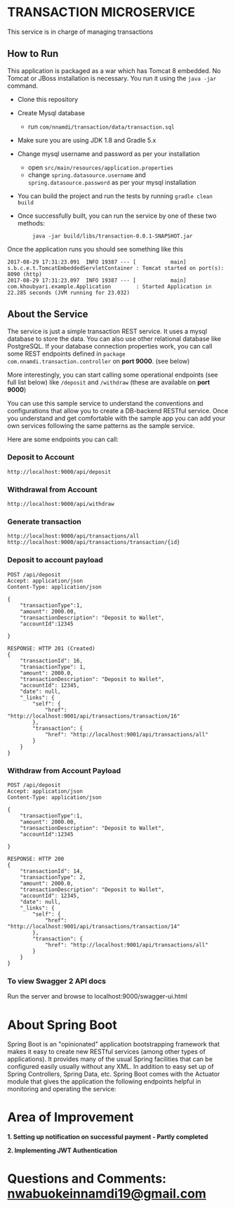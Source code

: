 # TRANSACTION MICROSERVICE

This service is in charge of managing transactions

## How to Run

This application is packaged as a war which has Tomcat 8 embedded. No Tomcat or JBoss installation is necessary. You run it using the ```java -jar``` command.

* Clone this repository
* Create Mysql database
  
    - run `com/nnamdi/transaction/data/transaction.sql`
    
* Make sure you are using JDK 1.8 and Gradle 5.x
* Change mysql username and password as per your installation
    + open `src/main/resources/application.properties`
    + change `spring.datasource.username` and `spring.datasource.password` as per your mysql installation
* You can build the project and run the tests by running ```gradle clean build```
* Once successfully built, you can run the service by one of these two methods:
```
        java -jar build/libs/transaction-0.0.1-SNAPSHOT.jar
```


Once the application runs you should see something like this

```
2017-08-29 17:31:23.091  INFO 19387 --- [           main] s.b.c.e.t.TomcatEmbeddedServletContainer : Tomcat started on port(s): 8090 (http)
2017-08-29 17:31:23.097  INFO 19387 --- [           main] com.khoubyari.example.Application        : Started Application in 22.285 seconds (JVM running for 23.032)
```

## About the Service

The service is just a simple transaction REST service. It uses a mysql database to store the data. You can also use other relational database like PostgreSQL. If your database connection properties work, you can call some REST endpoints defined in ```package com.nnamdi.transaction.controller``` on **port 9000**. (see below)

More interestingly, you can start calling some operational endpoints (see full list below) like ```/deposit``` and ```/withdraw``` (these are available on **port 9000**)

You can use this sample service to understand the conventions and configurations that allow you to create a DB-backend RESTful service. Once you understand and get comfortable with the sample app you can add your own services following the same patterns as the sample service.


Here are some endpoints you can call:

### Deposit to Account

```
http://localhost:9000/api/deposit
```

### Withdrawal from Account

```
http://localhost:9000/api/withdraw
```

### Generate transaction

```
http://localhost:9000/api/transactions/all
http://localhost:9000/api/transactions/transaction/{id}

```


### Deposit to account payload

```
POST /api/deposit
Accept: application/json
Content-Type: application/json

{
    "transactionType":1,
    "amount": 2000.00,
    "transactionDescription": "Deposit to Wallet",
    "accountId":12345

}

RESPONSE: HTTP 201 (Created)
{
    "transactionId": 16,
    "transactionType": 1,
    "amount": 2000.0,
    "transactionDescription": "Deposit to Wallet",
    "accountId": 12345,
    "date": null,
    "_links": {
        "self": {
            "href": "http://localhost:9001/api/transactions/transaction/16"
        },
        "transaction": {
            "href": "http://localhost:9001/api/transactions/all"
        }
    }
}
```

### Withdraw from Account Payload


```
POST /api/deposit
Accept: application/json
Content-Type: application/json

{
    "transactionType":1,
    "amount": 2000.00,
    "transactionDescription": "Deposit to Wallet",
    "accountId":12345

}

RESPONSE: HTTP 200 
{
    "transactionId": 14,
    "transactionType": 2,
    "amount": 2000.0,
    "transactionDescription": "Deposit to Wallet",
    "accountId": 12345,
    "date": null,
    "_links": {
        "self": {
            "href": "http://localhost:9001/api/transactions/transaction/14"
        },
        "transaction": {
            "href": "http://localhost:9001/api/transactions/all"
        }
    }
}
```
### To view Swagger 2 API docs

Run the server and browse to localhost:9000/swagger-ui.html

# About Spring Boot

Spring Boot is an "opinionated" application bootstrapping framework that makes it easy to create new RESTful services (among other types of applications). It provides many of the usual Spring facilities that can be configured easily usually without any XML. In addition to easy set up of Spring Controllers, Spring Data, etc. Spring Boot comes with the Actuator module that gives the application the following endpoints helpful in monitoring and operating the service:



# Area of Improvement

**1. Setting up notification on successful payment - Partly completed**

**2. Implementing JWT Authentication**


# Questions and Comments: nwabuokeinnamdi19@gmail.com

